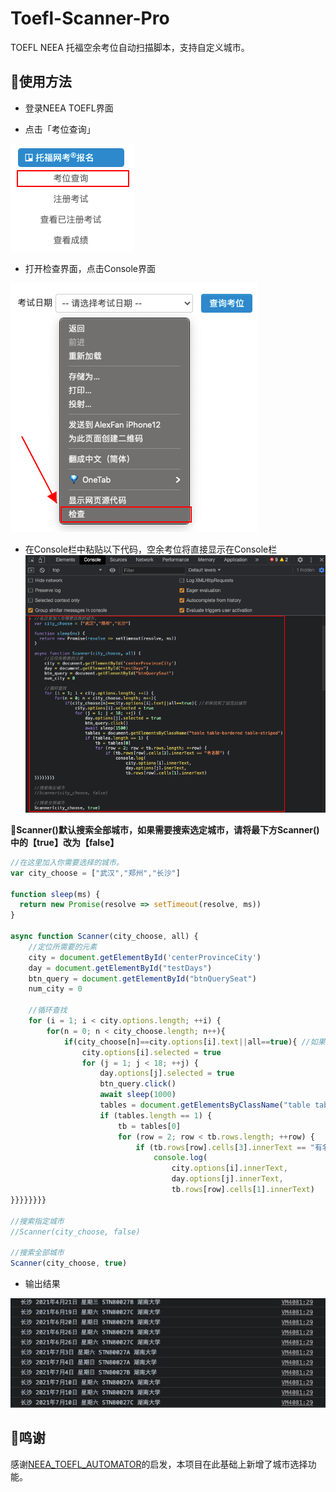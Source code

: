# Toefl-Scanner-Pro

TOEFL NEEA 托福空余考位自动扫描脚本，支持自定义城市。



## 🤖️使用方法

- 登录NEEA TOEFL界面

- 点击「考位查询」

![search](image/search.png)

- 打开检查界面，点击Console界面

![check](image/check.png)

- 在Console栏中粘贴以下代码，空余考位将直接显示在Console栏
![console](image/code.png)

🚀**Scanner()默认搜索全部城市，如果需要搜索选定城市，请将最下方Scanner()中的【true】改为【false】**

```javascript
//在这里加入你需要选择的城市。
var city_choose = ["武汉","郑州","长沙"]

function sleep(ms) {
  return new Promise(resolve => setTimeout(resolve, ms))
}

async function Scanner(city_choose, all) {
	//定位所需要的元素
	city = document.getElementById('centerProvinceCity')
	day = document.getElementById("testDays")
	btn_query = document.getElementById("btnQuerySeat")
	num_city = 0

	//循环查找
	for (i = 1; i < city.options.length; ++i) {
		for(n = 0; n < city_choose.length; n++){
			if(city_choose[n]==city.options[i].text||all==true){ //如果找到了指定的城市
				city.options[i].selected = true
    			for (j = 1; j < 18; ++j) {
        			day.options[j].selected = true
        			btn_query.click()
        			await sleep(1000)
        			tables = document.getElementsByClassName("table table-bordered table-striped")
        			if (tables.length == 1) {
        		    	tb = tables[0]
        		    	for (row = 2; row < tb.rows.length; ++row) {
        		        	if (tb.rows[row].cells[3].innerText == "有名额") {
        		            	console.log(
        		                	city.options[i].innerText,
        		                	day.options[j].innerText,
        		                	tb.rows[row].cells[1].innerText)
}}}}}}}}

//搜索指定城市
//Scanner(city_choose, false)

//搜索全部城市
Scanner(city_choose, true)

```

- 输出结果

![console](image/result.png)

## 🎉鸣谢

感谢[NEEA_TOEFL_AUTOMATOR](https://github.com/Augustpan/NEEA_TOEFL_AUTOMATOR)的启发，本项目在此基础上新增了城市选择功能。

